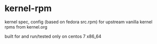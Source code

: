 # kernel-rpm

kernel spec, config (based on fedora src.rpm) for upstream vanilla kernel rpms from kernel.org

built for and run/tested only on centos 7 x86\_64
